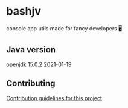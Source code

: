 # bashjv
console app utils made for fancy developers 🖥

## Java version
  openjdk 15.0.2 2021-01-19

## Contributing
[Contribution guidelines for this project](docs/CONTRIBUTING.md)
